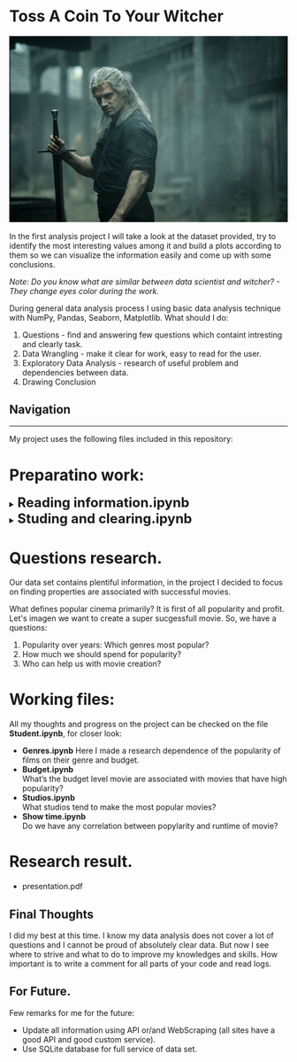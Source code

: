 # Toss A Coin To Your Witcher

![](images/Witcher.jpg)

  In the first analysis project I will take a look at the dataset provided, try to identify the most interesting values among it and build a plots according to them so we can visualize the information easily and come up with some conclusions.

_Note: Do you know what are similar between data scientist and witcher? - They change eyes color during the work._

During general data analysis process I using basic data analysis technique with NumPy, Pandas, Seaborn, Matplotlib.
What should I do:
1. Questions - find and answering few questions which containt intresting and clearly task.
2. Data Wrangling - make it clear for work, easy to read for the user.
3. Exploratory Data Analysis - research of useful problem  and dependencies between data.
4. Drawing Conclusion

## Navigation
-------------------
My project uses the following files included in this repository:

# Preparatino work:
<details><summary><span style="font-size:18pt; font-weight:bold"><b>Reading information.ipynb</b></span><br></summary>
I'm only at the beginning of the journey into a fascinating world of Data Science. The work with dataset is the first location on the way.

In this project, I was given multiple datasets from:
* Box Office Mojo
* IMDB
* Rotten Tomatoes
* TheMovieDB.org

All website from a list contain serves as an online databases of world cinema. This websites contains a large number of public data on films such as the title of the film, the year of release of the film, the genre of the film, the audience, the rating of critics, the duration of the film, the summary of the film, actors, directors and much more.
  
</details>  
<details><summary><span style="font-size:18pt; font-weight:bold"><b>Studing and clearing.ipynb</b></span><br></summary>
Faced with the large amount of data available on this dataset, I realize that I can't clearly connected this information from different sources. [Here](https://developers.themoviedb.org/3/genres) I read all information from the files and add decryption to the fields using APIs. For my work I used sqlite3, pandas and glob libraries. After I convert dataset to convenient storage, I can continue to work with.
  
Go to the next step for I have been thinking of several solutions to fix this dataset problem with missing values as follows:
1. Delete the line with the missing values
2. Fill empty fields with specific values
3. Fill empty fields with calculations (if it posible)   
</details>  

# Questions research.
Our data set contains plentiful information, in the project I decided to focus on finding properties are associated with successful movies. 

What defines popular cinema primarily? It is first of all popularity and profit. Let's imagen we want to create a super sucgessfull movie. So, we have a questions:
1. Popularity over years: Which genres most popular? 
2. How much we should spend for popularity? 
3. Who can help us with movie creation? 

# Working files:
All my thoughts and progress on the project can be checked on the file <b>Student.ipynb</b>, for closer look:
* <b>Genres.ipynb</b>
   Here I made a research dependence of the popularity of films on their genre and budget.
* <b>Budget.ipynb</b>   
   What’s the budget level movie are associated with movies that have high popularity?
* <b>Studios.ipynb</b>  
   What studios tend to make the most popular movies?
* <b>Show time.ipynb</b>  
   Do we have any correlation between popylarity and runtime of movie?

# Research result.

* presentation.pdf 
   
## Final Thoughts
I did my best at this time. I know my data analysis does not cover a lot of questions and I cannot be proud of absolutely clear data. But now I see where to strive and what to do to improve my knowledges and skills. How important is to write a comment for all parts of your code and read logs.

## For Future.
Few remarks for me for the future:
* Update all information using API or/and WebScraping (all sites have a good API and good custom serviсe).
* Use SQLite database for full service of data set.


